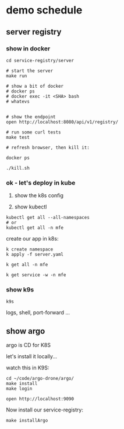 # demo schedule

## server registry

### show in docker

```
cd service-registry/server

# start the server
make run

# show a bit of docker
# docker ps
# docker exec -it <SHA> bash
# whatevs


# show the endpoint
open http://localhost:8080/api/v1/registry/

# run some curl tests
make test

# refresh browser, then kill it:

docker ps

./kill.sh
```

### ok - let's deploy in kube

1. show the k8s config

2. show kubectl

```
kubectl get all --all-namespaces
# or 
kubectl get all -n mfe
```

create our app in k8s:

```
k create namespace 
k apply -f server.yaml

k get all -n mfe 

k get service -w -n mfe 
```

### show k9s
```
k9s
```

logs, shell, port-forward ...

## show argo

argo is CD for K8S


let's install it locally...

watch this in K9S:

```
cd ~/code/argo-drone/argo/
make install
make login

open http://localhost:9090
```

Now install our service-registry:

```
make installArgo
```